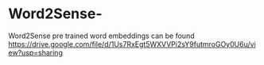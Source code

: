 # Word2Sense-
Word2Sense pre trained word embeddings can be found https://drive.google.com/file/d/1Us7RxEgt5WXVVPi2sY9futmroGOy0U6u/view?usp=sharing
